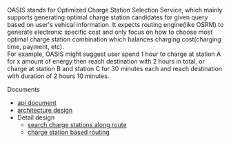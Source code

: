 OASIS stands for Optimized Charge Station Selection Service, which mainly supports generating optimal charge station candidates for given query based on user's vehical information. It expects routing engine(like OSRM) to generate electronic specific cost and only focus on how to choose most optimal charge station combination which balances charging cost(charging time, payment, etc).  
For example, OASIS might suggest user spend 1 hour to charge at station A for x amount of energy then reach destination with 2 hours in total, or charge at station B and station C for 30 minutes each and reach destination with duration of 2 hours 10 minutes.

Documents
- [api document](./api.md)
- [architecture design](./architecture_design.md)
- Detail design
  + [search charge stations along route](./search_chargestations_along_route.md)
  + [charge station based routing](./charge_station_based_routing.md)